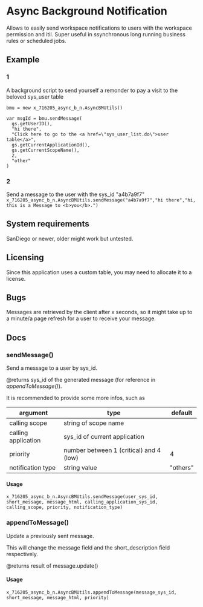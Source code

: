 # Async Background Notification

Allows to easily send workspace notifications to users with the workspace permission and itil.
Super useful in ssynchronous long running business rules or scheduled jobs.

## Example

### 1

A background script to send yourself a remonder to pay a visit to the beloved sys_user table

```
bmu = new x_716205_async_b_n.AsyncBMUtils()

var msgId = bmu.sendMessage(
  gs.getUserID(),
  "hi there",
  "Click here to go to the <a href=\"sys_user_list.do\">user table</a>",
  gs.getCurrentApplicationId(),
  gs.getCurrentScopeName(),
  2,
  "other"
)
```

### 2

Send a message to the user with the sys_id "a4b7a9f7"
`x_716205_async_b_n.AsyncBMUtils.sendMessage("a4b7a9f7","hi there","hi, this is a Message to <b>you</b>.")`

## System requirements

SanDiego or newer, older might work but untested.

## Licensing

Since this application uses a custom table, you may need to allocate it to a license.

## Bugs

Messages are retrieved by the client after x seconds, so it might take up to a minute/a page refresh for a user to receive your message.

## Docs

### sendMessage()

Send a message to a user by sys_id.

@returns sys_id of the generated message (for reference in _appendToMessage()_).

It is recommended to provide some more infos, such as

| argument            | type                                    | default  |
| ------------------- | --------------------------------------- | -------- |
| calling scope       | string of scope name                    |          |
| calling application | sys_id of current application           |          |
| priority            | number between 1 (critical) and 4 (low) | 4        |
| notification type   | string value                            | "others" |

#### Usage
```x_716205_async_b_n.AsyncBMUtils.sendMessage(user_sys_id, short_message, message_html, calling_application_sys_id, calling_scope, priority, notification_type)```

### appendToMessage()

Update a previously sent message.

This will change the message field and the short_description field respectively.

@returns result of message.update()

#### Usage

```x_716205_async_b_n.AsyncBMUtils.appendToMessage(message_sys_id, short_message, message_html, priority)```
